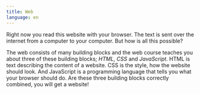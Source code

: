 ```yaml
---
title: Web
language: en
---
```


Right now you read this website with your browser. The text is sent over the
internet from a computer to your computer. But how is all this possible?

The web consists of many building blocks and the web course teaches you about
three of these building blocks; *HTML*, *CSS* and *JavaScript*. HTML is text
describing the content of a website. CSS is the style, how the website should
look. And JavaScript is a programming language that tells you what your browser
should do. Are these three building blocks correctly combined, you will
get a website!
